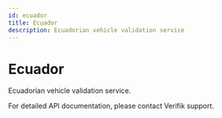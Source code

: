 ```yaml
---
id: ecuador
title: Ecuador
description: Ecuadorian vehicle validation service
---
```


# Ecuador

Ecuadorian vehicle validation service.

For detailed API documentation, please contact Verifik support.
